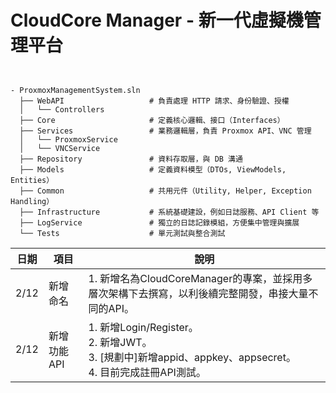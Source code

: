 # CloudCore Manager - 新一代虛擬機管理平台

<pre><code>

- ProxmoxManagementSystem.sln
  ├── WebAPI                   # 負責處理 HTTP 請求、身份驗證、授權
  │   └── Controllers
  ├── Core                     # 定義核心邏輯、接口（Interfaces）
  ├── Services                 # 業務邏輯層，負責 Proxmox API、VNC 管理
  │   └── ProxmoxService
  │   └── VNCService
  ├── Repository               # 資料存取層，與 DB 溝通
  ├── Models                   # 定義資料模型（DTOs, ViewModels, Entities）
  ├── Common                   # 共用元件（Utility, Helper, Exception Handling）
  ├── Infrastructure           # 系統基礎建設，例如日誌服務、API Client 等
  ├── LogService               # 獨立的日誌記錄模組，方便集中管理與擴展
  └── Tests                    # 單元測試與整合測試
</code></pre>

| 日期 | 項目 | 說明 |
| ---- | ---- | ---- |
| 2/12 | 新增命名 | 1. 新增名為CloudCoreManager的專案，並採用多層次架構下去撰寫，以利後續完整開發，串接大量不同的API。 |
| 2/12 | 新增功能API | 1. 新增Login/Register。<br>2. 新增JWT。<br>3. [規劃中]新增appid、appkey、appsecret。<br>4. 目前完成註冊API測試。 |

